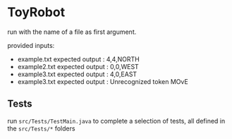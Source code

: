 # ToyRobot

run with the name of a file as first argument. 

provided inputs:
 - example.txt   expected output : 4,4,NORTH
 - example2.txt  expected output : 0,0,WEST
 - example3.txt  expected output : 4,0,EAST 
 - example3.txt  expected output : Unrecognized token MOvE
 
 ## Tests
 
 run `src/Tests/TestMain.java` to complete a selection of tests, all defined in the `src/Tests/*` folders 

